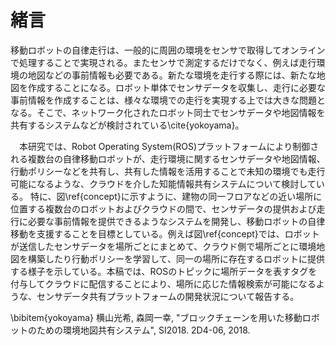 # 緒言
移動ロボットの自律走行は、一般的に周囲の環境をセンサで取得してオンラインで処理することで実現される。またセンサで測定するだけでなく、例えば走行環境の地図などの事前情報も必要である。新たな環境を走行する際には、新たな地図を作成することになる。ロボット単体でセンサデータを収集し、走行に必要な事前情報を作成することは、様々な環境での走行を実現する上では大きな問題となる。そこで、ネットワーク化されたロボット同士でセンサデータや地図情報を共有するシステムなどが検討されている\cite{yokoyama}。  
<!-- %現在、多くの移動ロボットにはRobot Operating System(ROS)が使用されており、ロボット同士でセンサデータ等をやり取りするためには、中間ノードを介して行う手法が使われている。しかしこの手法では全てのロボットが管理されていなければならない上に、過去の情報を蓄積していくことができない。-->
　本研究では、Robot Operating System(ROS)プラットフォームにより制御される複数台の自律移動ロボットが、走行環境に関するセンサデータや地図情報、行動ポリシーなどを共有し、共有した情報を活用することで未知の環境でも走行可能になるような、クラウドを介した知能情報共有システムについて検討している。
特に、図\ref{concept}に示すように、建物の同一フロアなどの近い場所に位置する複数台のロボットおよびクラウドの間で、センサデータの提供および走行に必要な事前情報を提供できるようなシステムを開発し、移動ロボットの自律移動を支援することを目標としている。例えば図\ref{concept}では、ロボットが送信したセンサデータを場所ごとにまとめて、クラウド側で場所ごとに環境地図を構築したり行動ポリシーを学習して、同一の場所に存在するロボットに提供する様子を示している。本稿では、ROSのトピックに場所データを表すタグを付与してクラウドに配信することにより、場所に応じた情報検索が可能になるような、センサデータ共有プラットフォームの開発状況について報告する。
<!--でセンサーデータを蓄積し共有することが有用であると考える。複数台のロボットにより共有したデータを改善していくことでより良いデータを使用可能になることが期待でき、これにより移動ロボットの自律移動を支援することができると考えられる。-->

\bibitem{yokoyama}
横山光希, 森岡一幸, "ブロックチェーンを用いた移動ロボットのための環境地図共有システム", SI2018. 2D4-06, 2018.
